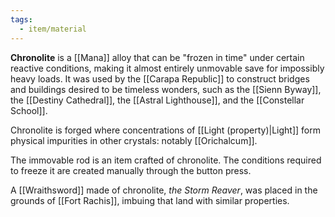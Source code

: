 ```yaml
---
tags:
  - item/material
---
```


**Chronolite** is a [[Mana]] alloy that can be "frozen in time" under certain reactive conditions, making it almost entirely unmovable save for impossibly heavy loads. It was used by the [[Carapa Republic]] to construct bridges and buildings desired to be timeless wonders, such as the [[Sienn Byway]], the [[Destiny Cathedral]], the [[Astral Lighthouse]], and the [[Constellar School]].

Chronolite is forged where concentrations of [[Light (property)|Light]] form physical impurities in other crystals: notably [[Orichalcum]].

The immovable rod is an item crafted of chronolite. The conditions required to freeze it are created manually through the button press.

A [[Wraithsword]] made of chronolite, *the Storm Reaver*, was placed in the grounds of [[Fort Rachis]], imbuing that land with similar properties.